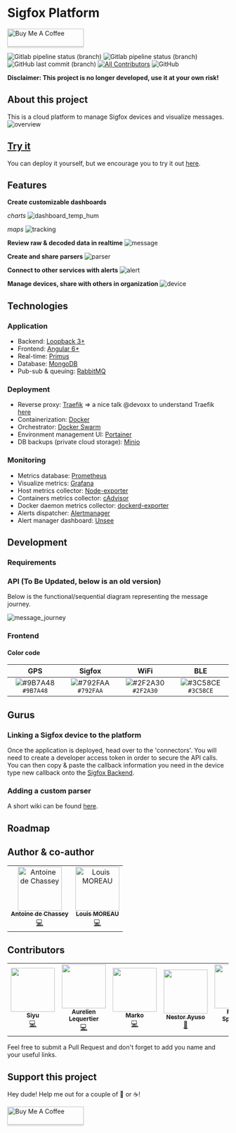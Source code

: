 # Sigfox Platform

<a href="https://www.buymeacoffee.com/antoine" target="_blank"><img src="https://www.buymeacoffee.com/assets/img/custom_images/orange_img.png" alt="Buy Me A Coffee" style="height: 41px !important;width: 174px !important;box-shadow: 0px 3px 2px 0px rgba(190, 190, 190, 0.5) !important;-webkit-box-shadow: 0px 3px 2px 0px rgba(190, 190, 190, 0.5) !important;" ></a>

![Gitlab pipeline status (branch)](https://img.shields.io/gitlab/pipeline/AntoinedeChassey/sigfox-platform/master.svg?label=build%20%28master%29)
![Gitlab pipeline status (branch)](https://img.shields.io/gitlab/pipeline/AntoinedeChassey/sigfox-platform/staging.svg?label=build%20%28staging%29)
![GitHub last commit (branch)](https://img.shields.io/github/last-commit/IoT-Makers/sigfox-platform/dev.svg?label=last%20commit%20%28dev%29)
[![All Contributors](https://img.shields.io/badge/all_contributors-6-orange.svg?style=flat-square)](#contributors)
![GitHub](https://img.shields.io/github/license/IoT-Makers/sigfox-platform.svg)

**Disclaimer: This project is no longer developed, use it at your own risk!**

## About this project
This is a cloud platform to manage Sigfox devices and visualize messages.
![overview](docs/img/overview.png)

## [Try it](https://try.iotagency.sigfox.com)
You can deploy it yourself, but we encourage you to try it out [here](https://try.iotagency.sigfox.com).

## Features  

**Create customizable dashboards**

*charts*
![dashboard_temp_hum](docs/img/dashboard_temp_hum.png)

*maps*
![tracking](docs/img/dashboard_tracking.png)

**Review raw & decoded data in realtime**
![message](docs/img/message.png)

**Create and share parsers**
![parser](docs/img/parser.png)

**Connect to other services with alerts**
![alert](docs/img/alert.png)

**Manage devices, share with others in organization**
![device](docs/img/device.png)

## Technologies

### Application
 * Backend: [Loopback 3+](https://loopback.io/)
 * Frontend: [Angular 6+](https://angular.io/)
 * Real-time: [Primus](https://github.com/primus/primus)
 * Database: [MongoDB](https://www.mongodb.com/en)
 * Pub-sub & queuing: [RabbitMQ](https://www.rabbitmq.com/)
 
 ### Deployment
 * Reverse proxy: [Traefik](https://traefik.io/) => a nice talk @devoxx to understand Traefik [here](https://www.youtube.com/watch?v=AqiGcLsVMeI)
 * Containerization: [Docker](https://www.docker.com/)
 * Orchestrator: [Docker Swarm](https://docs.docker.com/engine/swarm/)
 * Environment management UI: [Portainer](https://portainer.io/)
 * DB backups (private cloud storage): [Minio](https://www.minio.io/)

 ### Monitoring
* Metrics database: [Prometheus](https://prometheus.io/)
* Visualize metrics: [Grafana](https://grafana.com/)
* Host metrics collector: [Node-exporter](https://github.com/prometheus/node_exporter)
* Containers metrics collector: [cAdvisor](https://github.com/google/cadvisor/)
* Docker daemon metrics collector: [dockerd-exporter](https://github.com/stefanprodan/dockerd-exporter)
* Alerts dispatcher: [Alertmanager](https://github.com/prometheus/alertmanager)
* Alert manager dashboard: [Unsee](https://github.com/google/cadvisor/)
 
## Development

### Requirements

### API (To Be Updated, below is an old version)

Below is the functional/sequential diagram representing the message journey.

![message_journey](docs/img/message-journey.png)

### Frontend

#### Color code

| GPS | Sigfox | WiFi | BLE |
| :-------: | :-------: | :-------:	| :-------: |
| ![#9B7A48](https://placehold.it/15/9B7A48/000000?text=+) `#9B7A48` | ![#792FAA](https://placehold.it/15/792FAA/000000?text=+) `#792FAA` | ![#2F2A30](https://placehold.it/15/2f2A30/000000?text=+) `#2F2A30` | ![#3C58CE](https://placehold.it/15/3C58CE/000000?text=+) `#3C58CE` |

## Gurus

### Linking a Sigfox device to the platform

Once the application is deployed, head over to the 'connectors'. You will need to create a developer access token in order to secure the API calls. You can then copy & paste the callback information you need in the device type new callback onto the [Sigfox Backend](https://backend.sigfox.com/).

### Adding a custom parser

A short wiki can be found [here](https://github.com/IoT-Makers/sigfox-platform/wiki/Adding-a-custom-parser).

## Roadmap

## Author & co-author

<table><tr><td align="center"><a href="https://twitter.com/adechassey"><img src="https://avatars3.githubusercontent.com/u/12235204?v=4" width="100px;" alt="Antoine de Chassey"/><br /><sub><b>Antoine de Chassey</b></sub></a><br /><a href="https://github.com/IoT-Makers/sigfox-platform/commits?author=AntoinedeChassey" title="Code">💻</a></td><td align="center"><a href="http://louismoreau.eu"><img src="https://avatars1.githubusercontent.com/u/4725870?v=4" width="100px;" alt="Louis MOREAU"/><br /><sub><b>Louis MOREAU</b></sub></a><br /><a href="https://github.com/IoT-Makers/sigfox-platform/commits?author=luisomoreau" title="Code">💻</a></td></tr></table>

## Contributors

<!-- ALL-CONTRIBUTORS-LIST:START - Do not remove or modify this section -->
<!-- prettier-ignore-start -->
<!-- markdownlint-disable -->
<table>
  <tr>
    <td align="center"><a href="https://github.com/siyu6974"><img src="https://avatars1.githubusercontent.com/u/15876323?v=4?s=100" width="100px;" alt=""/><br /><sub><b>Siyu</b></sub></a><br /><a href="https://github.com/IoT-Makers/sigfox-platform/commits?author=siyu6974" title="Code">💻</a></td>
    <td align="center"><a href="https://twitter.com/aureleq"><img src="https://avatars0.githubusercontent.com/u/5591266?v=4?s=100" width="100px;" alt=""/><br /><sub><b>Aurelien Lequertier</b></sub></a><br /><a href="https://github.com/IoT-Makers/sigfox-platform/commits?author=aureleq" title="Code">💻</a></td>
    <td align="center"><a href="https://github.com/markoceri"><img src="https://avatars1.githubusercontent.com/u/16639103?v=4?s=100" width="100px;" alt=""/><br /><sub><b>Marko</b></sub></a><br /><a href="https://github.com/IoT-Makers/sigfox-platform/commits?author=markoceri" title="Code">💻</a></td>
    <td align="center"><a href="https://twitter.com/nestorayuso"><img src="https://avatars2.githubusercontent.com/u/15124932?v=4?s=100" width="100px;" alt=""/><br /><sub><b>Nestor Ayuso</b></sub></a><br /><a href="https://github.com/IoT-Makers/sigfox-platform/commits?author=nestorayuso" title="Documentation">📖</a></td>
    <td align="center"><a href="http://www.splendido.fr"><img src="https://avatars1.githubusercontent.com/u/11613206?v=4?s=100" width="100px;" alt=""/><br /><sub><b>Florian Splendido</b></sub></a><br /><a href="#platform-splendf" title="Packaging/porting to new platform">📦</a></td>
    <td align="center"><a href="https://github.com/honeytrap15"><img src="https://avatars.githubusercontent.com/u/5158471?v=4?s=100" width="100px;" alt=""/><br /><sub><b>takegami</b></sub></a><br /><a href="https://github.com/IoT-Makers/sigfox-platform/commits?author=honeytrap15" title="Code">💻</a></td>
    <td align="center"><a href="https://www.inn-farm.co.jp/"><img src="https://avatars.githubusercontent.com/u/84294566?v=4?s=100" width="100px;" alt=""/><br /><sub><b>Innovation Farm, Inc.</b></sub></a><br /><a href="https://github.com/IoT-Makers/sigfox-platform/commits?author=Innovation-Farm" title="Code">💻</a></td>
  </tr>
</table>

<!-- markdownlint-restore -->
<!-- prettier-ignore-end -->

<!-- ALL-CONTRIBUTORS-LIST:END -->

Feel free to submit a Pull Request and don't forget to add you name and your useful links.

## Support this project
Hey dude! Help me out for a couple of :beers: or :coffee:!

<a href="https://www.buymeacoffee.com/antoine" target="_blank"><img src="https://www.buymeacoffee.com/assets/img/custom_images/orange_img.png" alt="Buy Me A Coffee" style="height: 41px !important;width: 174px !important;box-shadow: 0px 3px 2px 0px rgba(190, 190, 190, 0.5) !important;-webkit-box-shadow: 0px 3px 2px 0px rgba(190, 190, 190, 0.5) !important;" ></a>

